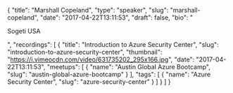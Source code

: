 {
  "title": "Marshall Copeland",
  "type": "speaker",
  "slug": "marshall-copeland",
  "date": "2017-04-22T13:11:53",
  "draft": false,
  "bio": "<p>Sogeti USA</p>",
  "recordings": [
    {
      "title": "Introduction to Azure Security Center",
      "slug": "introduction-to-azure-security-center",
      "thumbnail": "https://i.vimeocdn.com/video/631735202_295x166.jpg",
      "date": "2017-04-22T13:11:53",
      "meetups": [
        {
          "name": "Austin Global Azure Bootcamp",
          "slug": "austin-global-azure-bootcamp"
        }
      ],
      "tags": [
        {
          "name": "Azure Security Center",
          "slug": "azure-security-center"
        }
      ]
    }
  ]
}